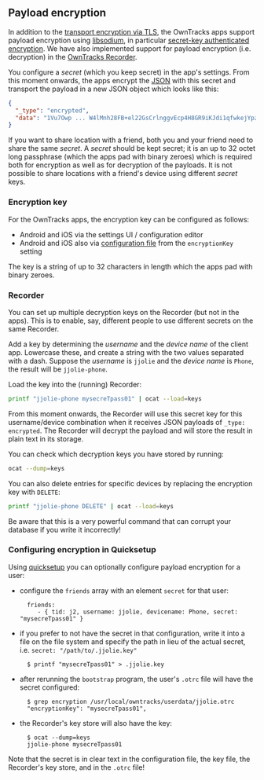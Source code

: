 ## Payload encryption

In addition to the [transport encryption via TLS](tls.md), the OwnTracks apps support payload encryption using [libsodium](https://github.com/jedisct1/libsodium/), in particular [secret-key authenticated encryption][1]. We have also implemented support for payload encryption (i.e. decryption) in the [OwnTracks Recorder](https://github.com/owntracks/recorder).

You configure a _secret_ (which you keep secret) in the app's settings. From this moment onwards, the apps encrypt the [JSON](../tech/json.md) with this secret and transport the payload in a new JSON object which looks like this:

```json
{
  "_type": "encrypted",
  "data": "1Vu7Owp ... W4lMnh28FB+el22GsCrlnggvEcp4H8GR9iKJdi1qfwkejYpzrQ+491Mwunjg="
}
```

If you want to share location with a friend, both you and your friend need to share the same _secret_. A _secret_ should be kept secret; it is an up to 32 octet long passphrase (which the apps pad with binary zeroes) which is required both for encryption as well as for decryption of the payloads. It is not possible to share locations with a friend's device using different _secret_ keys.

### Encryption key

For the OwnTracks apps, the encryption key can be configured as follows:

- Android and iOS via the settings UI / configuration editor
- Android and iOS also via [configuration file](remoteconfig.md) from the `encryptionKey` setting

The key is a string of up to 32 characters in length which the apps pad with binary zeroes.

### Recorder

You can set up multiple decryption keys on the Recorder (but not in the apps). This is to enable, say, different people to use different secrets on the same Recorder.

Add a key by determining the _username_ and the _device name_ of the client app. Lowercase these, and create a string with the two values separated with a dash. Suppose the _username_ is `jjolie` and the _device name_ is `Phone`, the result will be `jjolie-phone`.

Load the key into the (running) Recorder:

```bash
printf "jjolie-phone mysecreTpass01" | ocat --load=keys
```

From this moment onwards, the Recorder will use this secret key for this username/device combination when it receives JSON payloads of `_type: encrypted`. The Recorder will decrypt the payload and will store the result in plain text in its storage.

You can check which decryption keys you have stored by running:

```bash
ocat --dump=keys
```

You can also delete entries for specific devices by replacing the encryption key with `DELETE`:

```bash
printf "jjolie-phone DELETE" | ocat --load=keys
```

Be aware that this is a very powerful command that can corrupt your database if you write it incorrectly!

### Configuring encryption in Quicksetup

Using [quicksetup](../guide/quicksetup.md) you can optionally configure payload encryption for a user:

* configure the `friends` array with an element `secret` for that user:

        friends:
           - { tid: j2, username: jjolie, devicename: Phone, secret: "mysecreTpass01" }

* if you prefer to not have the secret in that configuration, write it into a file on the file system and specify the path in lieu of the actual secret, i.e. `secret: "/path/to/.jjolie.key"`

        $ printf "mysecreTpass01" > .jjolie.key

* after rerunning the `bootstrap` program, the user's `.otrc` file will have the secret configured:

        $ grep encryption /usr/local/owntracks/userdata/jjolie.otrc
        "encryptionKey": "mysecreTpass01",

* the Recorder's key store will also have the key:

        $ ocat --dump=keys
        jjolie-phone mysecreTpass01

Note that the secret is in clear text in the configuration file, the key file, the Recorder's key store, and in the `.otrc` file!

  [1]: https://libsodium.gitbook.io/doc/secret-key_cryptography/secretbox
